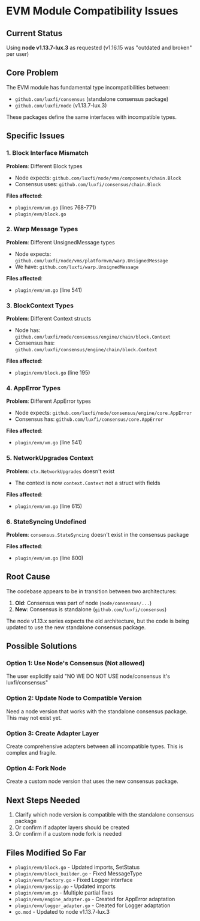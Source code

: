 # EVM Module Compatibility Issues

## Current Status
Using **node v1.13.7-lux.3** as requested (v1.16.15 was "outdated and broken" per user)

## Core Problem
The EVM module has fundamental type incompatibilities between:
- `github.com/luxfi/consensus` (standalone consensus package)
- `github.com/luxfi/node` (v1.13.7-lux.3)

These packages define the same interfaces with incompatible types.

## Specific Issues

### 1. Block Interface Mismatch
**Problem**: Different Block types
- Node expects: `github.com/luxfi/node/vms/components/chain.Block`
- Consensus uses: `github.com/luxfi/consensus/chain.Block`

**Files affected**: 
- `plugin/evm/vm.go` (lines 768-771)
- `plugin/evm/block.go`

### 2. Warp Message Types
**Problem**: Different UnsignedMessage types
- Node expects: `github.com/luxfi/node/vms/platformvm/warp.UnsignedMessage`
- We have: `github.com/luxfi/warp.UnsignedMessage`

**Files affected**:
- `plugin/evm/vm.go` (line 541)

### 3. BlockContext Types
**Problem**: Different Context structs
- Node has: `github.com/luxfi/node/consensus/engine/chain/block.Context`
- Consensus has: `github.com/luxfi/consensus/engine/chain/block.Context`

**Files affected**:
- `plugin/evm/block.go` (line 195)

### 4. AppError Types
**Problem**: Different AppError types
- Node expects: `github.com/luxfi/node/consensus/engine/core.AppError`
- Consensus has: `github.com/luxfi/consensus/core.AppError`

**Files affected**:
- `plugin/evm/vm.go` (line 541)

### 5. NetworkUpgrades Context
**Problem**: `ctx.NetworkUpgrades` doesn't exist
- The context is now `context.Context` not a struct with fields

**Files affected**:
- `plugin/evm/vm.go` (line 615)

### 6. StateSyncing Undefined
**Problem**: `consensus.StateSyncing` doesn't exist in the consensus package

**Files affected**:
- `plugin/evm/vm.go` (line 800)

## Root Cause
The codebase appears to be in transition between two architectures:
1. **Old**: Consensus was part of node (`node/consensus/...`)
2. **New**: Consensus is standalone (`github.com/luxfi/consensus`)

The node v1.13.x series expects the old architecture, but the code is being updated to use the new standalone consensus package.

## Possible Solutions

### Option 1: Use Node's Consensus (Not allowed)
The user explicitly said "NO WE DO NOT USE node/consensus it's luxfi/consensus"

### Option 2: Update Node to Compatible Version
Need a node version that works with the standalone consensus package. This may not exist yet.

### Option 3: Create Adapter Layer
Create comprehensive adapters between all incompatible types. This is complex and fragile.

### Option 4: Fork Node
Create a custom node version that uses the new consensus package.

## Next Steps Needed
1. Clarify which node version is compatible with the standalone consensus package
2. Or confirm if adapter layers should be created
3. Or confirm if a custom node fork is needed

## Files Modified So Far
- `plugin/evm/block.go` - Updated imports, SetStatus
- `plugin/evm/block_builder.go` - Fixed MessageType
- `plugin/evm/factory.go` - Fixed Logger interface
- `plugin/evm/gossip.go` - Updated imports
- `plugin/evm/vm.go` - Multiple partial fixes
- `plugin/evm/engine_adapter.go` - Created for AppError adaptation
- `plugin/evm/logger_adapter.go` - Created for Logger adaptation
- `go.mod` - Updated to node v1.13.7-lux.3